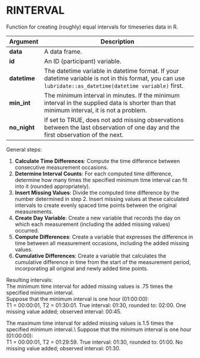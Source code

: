 # RINTERVAL
Function for creating (roughly) equal intervals for timeseries data in R.

| **Argument** | **Description** |
|--------------|-----------------|
| **data**     | A data frame. |
| **id**       | An ID (participant) variable. |
| **datetime** | The datetime variable in datetime format. If your datetime variable is not in this format, you can use `lubridate::as_datetime(datetime variable)` first. |
| **min_int**  | The minimum interval in minutes. If the minimum interval in the supplied data is shorter than that minimum interval, it is not a problem. |
| **no_night** | If set to TRUE, does not add missing observations between the last observation of one day and the first observation of the next. |

General steps:
1. **Calculate Time Differences**: Compute the time difference between consecutive measurement occasions.
2. **Determine Interval Counts**: For each computed time difference, determine how many times the specified minimum time interval can fit into it (rounded appropriately).
3. **Insert Missing Values**: Divide the computed time difference by the number determined in step 2. Insert missing values at these calculated intervals to create evenly spaced time points between the original measurements.
4. **Create Day Variable**: Create a new variable that records the day on which each measurement (including the added missing values) occurred.
5. **Compute Differences**: Create a variable that expresses the difference in time between all measurement occasions, including the added missing values.
6. **Cumulative Differences**: Create a variable that calculates the cumulative difference in time from the start of the measurement period, incorporating all original and newly added time points.

Resulting intervals:\
The minimum time interval for added missing values is .75 times the specified minimum interval.\
Suppose that the minimum interval is one hour (01:00:00):\
T1 = 00:00:01, T2 = 01:30:01. True interval: 01:30, rounded to: 02:00. One missing value added; observed interval: 00:45.

The maximum time interval for added missing values is 1.5 times the specified minimum interval.\ 
Suppose that the minimum interval is one hour (01:00:00):\
T1 = 00:00:01, T2 = 01:29:59. True interval: 01:30, rounded to: 01:00.	No missing value added; observed interval: 01:30.

